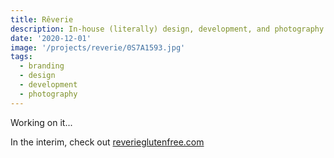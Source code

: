 ```yaml
---
title: Rêverie
description: In-house (literally) design, development, and photography for a French-inspired bakery my wife opened just in time for the holidays.
date: '2020-12-01'
image: '/projects/reverie/0S7A1593.jpg'
tags:
  - branding
  - design
  - development
  - photography
---
```


Working on it...

In the interim, check out [reverieglutenfree.com](https://reverieglutenfree.com)
